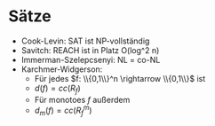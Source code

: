 # Sätze
- Cook-Levin: SAT ist NP-vollständig
- Savitch: REACH ist in Platz O(log^2 n)
- Immerman-Szelepcsenyi: NL = co-NL
- Karchmer-Widgerson: 
  - Für jedes $f: \\{0,1\\}^n \rightarrow \\{0,1\\}$ ist
  - $d(f) = cc(R_f)$
  - Für monotoes $f$ außerdem
  - $d_m(f) = cc(R_f^m)$
